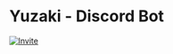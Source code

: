 # Yuzaki - Discord Bot

[![Invite](https://img.shields.io/badge/Invite-Yuzaki%20Bot-40e0d0?style=for-the-badge)](https://discordapp.com/oauth2/authorize?client_id=794361961483730964&scope=bot&permissions=8)
